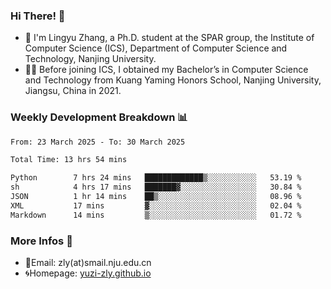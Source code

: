 ### Hi There! 👋 
- 🐳 I'm Lingyu Zhang, a Ph.D. student at the SPAR group, the Institute of Computer Science (ICS), Department of Computer Science and Technology, Nanjing University.
- 🧑‍🎓 Before joining ICS, I obtained my Bachelor’s in Computer Science and Technology from Kuang Yaming Honors School, Nanjing University, Jiangsu, China in 2021.

### Weekly Development Breakdown :bar_chart:

<!--START_SECTION:waka-->

```txt
From: 23 March 2025 - To: 30 March 2025

Total Time: 13 hrs 54 mins

Python        7 hrs 24 mins   █████████████▒░░░░░░░░░░░   53.19 %
sh            4 hrs 17 mins   ███████▓░░░░░░░░░░░░░░░░░   30.84 %
JSON          1 hr 14 mins    ██▒░░░░░░░░░░░░░░░░░░░░░░   08.96 %
XML           17 mins         ▓░░░░░░░░░░░░░░░░░░░░░░░░   02.04 %
Markdown      14 mins         ▒░░░░░░░░░░░░░░░░░░░░░░░░   01.72 %
```

<!--END_SECTION:waka-->

<!--
### Github Contributions :octocat:

![](https://raw.githubusercontent.com/yuzi-zly/yuzi-zly/output/github-contribution-grid-snake.svg)              
-->

### More Infos 📖

- 📧Email: zly(at)smail.nju.edu.cn
- 🌀Homepage: [yuzi-zly.github.io](https://yuzi-zly.github.io/)
